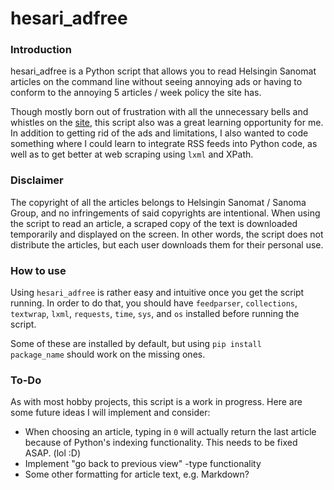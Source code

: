 # hesari_adfree

### Introduction 
hesari_adfree is a Python script that allows you to read Helsingin Sanomat articles on the command line without seeing annoying ads or having to conform to the annoying 5 articles / week policy the site has.

Though mostly born out of frustration with all the unnecessary bells and whistles on the <a href="https://www.hs.fi">site</a>, this script also was a great learning opportunity for me. In addition to getting rid of the ads and limitations, I also wanted to code something where I could learn to integrate RSS feeds into Python code, as well as to get better at web scraping using <code>lxml</code> and XPath.

### Disclaimer
The copyright of all the articles belongs to Helsingin Sanomat / Sanoma Group, and no infringements of said copyrights are intentional. When using the script to read an article, a scraped copy of the text is downloaded temporarily and displayed on the screen. In other words, the script does not distribute the articles, but each user downloads them for their personal use.

### How to use
Using <code>hesari_adfree</code> is rather easy and intuitive once you get the script running. In order to do that, you should have <code>feedparser</code>, <code>collections</code>, <code>textwrap</code>, <code>lxml</code>, <code>requests</code>, <code>time</code>, <code>sys</code>, and <code>os</code> installed before running the script. 

Some of these are installed by default, but using <code>pip install package_name</code> should work on the missing ones.

### To-Do
As with most hobby projects, this script is a work in progress. Here are some future ideas I will implement and consider:
- When choosing an article, typing in <code>0</code> will actually return the last article because of Python's indexing functionality. This needs to be fixed ASAP. (lol :D)
- Implement "go back to previous view" -type functionality
- Some other formatting for article text, e.g. Markdown?
